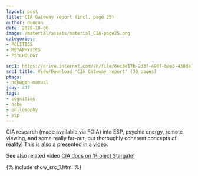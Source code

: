 ```yaml
---
layout: post
title: CIA Gateway report (incl. page 25)
author: duncan
date: 2020-10-06
image: /material/assets/material_CIA-page25.png
categories:
- POLITICS
- METAPHYSICS
- PSYCHOLOGY

src1: https://drive.internxt.com/sh/file/6ec8e17b-2d3f-490f-bae3-438da139801b/2cca2fab3873c5c0c53982cb7d01d1122c2aec9a9a6578e29c6a47320af8f50a
src1_title: View/Download 'CIA Gateway report' (30 pages)
ptags:
- nokwgen-manual
jday: 417
tags:
- cognition
- oobe
- philosophy
- esp
---
```


CIA research (made available via FOIA) into ESP, psychic energy, remote viewing, and some really far-out, but thoroughly coherent concepts of reality!  This is also a presented in a [video](/videos/CIA-stargate.html).

<!--more-->

See also related video [CIA docs on 'Project Stargate'](/videos/CIA-stargate.html)

{% include show_src_1.html %}


